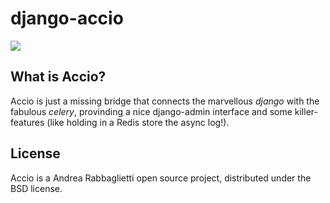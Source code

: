 # django-accio
![](http://i.imgur.com/Z39YAjm.png)

What is Accio?
--------------

Accio is just a missing bridge that connects the marvellous *django* with the fabulous *celery*, provinding a nice django-admin interface and some killer-features (like holding in a Redis store the async log!).

License
--------------

Accio is a Andrea Rabbaglietti open source project, distributed under the BSD license.
